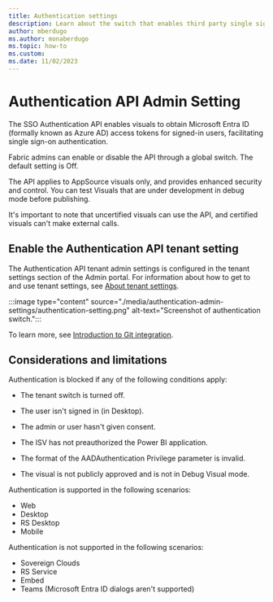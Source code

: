 ```yaml
---
title: Authentication settings
description: Learn about the switch that enables third party single sign-in authentication.
author: mberdugo
ms.author: monaberdugo
ms.topic: how-to
ms.custom:
ms.date: 11/02/2023
---
```


# Authentication API Admin Setting

The SSO Authentication API enables visuals to obtain Microsoft Entra ID (formally known as Azure AD) access tokens for signed-in users, facilitating single sign-on authentication.

Fabric admins can enable or disable the API through a global switch. The default setting is Off. 

The API applies to AppSource visuals only, and provides enhanced security and control. You can test Visuals that are under development in debug mode before publishing.

It's important to note that uncertified visuals can use the API, and certified visuals can't make external calls.

## Enable the Authentication API tenant setting

The Authentication API tenant admin settings is configured in the tenant settings section of the Admin portal. For information about how to get to and use tenant settings, see [About tenant settings](tenant-settings-index.md).

:::image type="content" source="./media/authentication-admin-settings/authentication-setting.png" alt-text="Screenshot of authentication switch.":::

To learn more, see [Introduction to Git integration](/power-bi/developer/visuals/authentication-api.md).

## Considerations and limitations

Authentication is blocked if any of the following conditions apply:​

* The tenant switch is turned off.

* The user isn't signed in (in Desktop).

* The admin or user hasn't given consent.

* The ISV has not preauthorized the Power BI application.

* The format of the AADAuthentication Privilege parameter is invalid.

* The visual is not publicly approved and is not in Debug Visual mode.

Authentication is supported in the following scenarios:

* Web
* Desktop
* RS Desktop
* Mobile

Authentication is not supported in the following scenarios:

* Sovereign Clouds
* RS Service
* Embed
* Teams (Microsoft Entra ID dialogs aren't supported)
